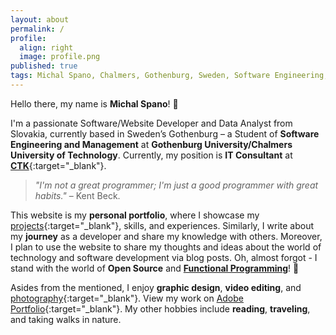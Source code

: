 ```yaml
---
layout: about
permalink: /
profile:
  align: right
  image: profile.png
published: true
tags: Michal Spano, Chalmers, Gothenburg, Sweden, Software Engineering, Software Developer, Data Analyst
---
```


Hello there, my name is **Michal Spano**! &#128075;

I'm a passionate Software/Website Developer and Data Analyst from Slovakia, currently based in Sweden’s Gothenburg – a Student of **Software Engineering and Management** at **Gothenburg University/Chalmers University of Technology**. Currently, my position is **IT Consultant** at [**CTK**](https://www.ctk.se/){:target="_blank"}.

> _"I'm not a great programmer; I'm just a good programmer with great habits."_ – Kent Beck.

This website is my **personal portfolio**, where I showcase my [projects](https://github.com/michalspano){:target="_blank"}, skills, and experiences. Similarly, I write about my **journey** as a developer and share my knowledge with others. Moreover, I plan to use the website to share my thoughts and ideas about the world of technology and software development via blog posts. Oh, almost forgot - I stand with the world of **Open Source** and [**Functional Programming**](https://fp.michalspano.com/)! &#128640;

Asides from the mentioned, I enjoy **graphic design**, **video editing**, and [photography](https://flickr.com/photos/197352203@N08/){:target="_blank"}. View my work on [Adobe Portfolio](https://michalspano.myportfolio.com/){:target="_blank"}. My other hobbies include **reading**, **traveling**, and taking walks in nature.
